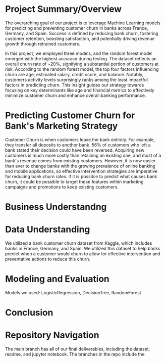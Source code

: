 # Project Summary/Overview
The overarching goal of our project is to leverage Machine Learning models for predicting and preventing customer churn in banks across France, Germany, and Spain. Success is defined by reducing bank churn, fostering customer retention, boosting satisfaction, and potentially driving revenue growth through retrained customers.
 
In this project, we employed three models, and the random forest model emerged with the highest accuracy during testing. The dataset reflects an overall churn rate of ~20%, signifying a substantial portion of customers at risk. According to the random forest model, the top four factors influencing churn are age, estimated salary, credit score, and balance. Notably, customers activity levels surprisingly ranks among the least impactful factors in predicting churn. This insight guides our strategy towards focusing on key determinants like age and financial metrics to effectively minimize customer churn and enhance overall banking performance.

# Predicting Customer Churn for Bank's Marketing Strategy
Customer Churn is when customers leave the bank entirely. For example, they transfer all deposits to another bank. 56% of customers who left a bank stated their decision could have been reversed. Acquiring new customers is much more costly than retaining an existing one, and most of a bank's revenue comes from existing customers. However, it is now easier than ever to change banks with the growing prevalence of online banking and mobile applications, so effective intervention strategies are imperative for reducing bank churn rates. If it is possible to predict what causes bank churn, it could be possible to target these features within marketing campaigns and promotions to keep existing customers.

# Business Understandng
# Data Understanding
We utilized a bank customer churn dataset from Kaggle, which includes banks in France, Germany, and Spain. We utilized this dataset to help banks predict when a customer would churn to allow for effective intervention and preventative actions to reduce this churn. 


# Modeling and Evaluation
Models we used: LogisticRegression, DecisionTree, RandomForest

# Conclusion
# Repository Navigation
The main branch has all of our final deliverables, including the dataset, readme, and jupyter notebook. The branches in the repo include the
